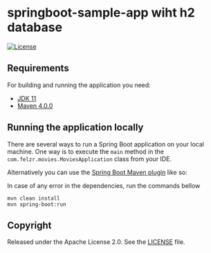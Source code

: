 # springboot-sample-app wiht h2 database
[![License](http://img.shields.io/:license-apache-blue.svg)](http://www.apache.org/licenses/LICENSE-2.0.html)

## Requirements

For building and running the application you need:

- [JDK 11](https://www.oracle.com/br/java/technologies/javase/jdk11-archive-downloads.html)
- [Maven 4.0.0](https://maven.apache.org)

## Running the application locally

There are several ways to run a Spring Boot application on your local machine. One way is to execute the `main` method in the `com.felzr.movies.MoviesApplication` class from your IDE.

Alternatively you can use the [Spring Boot Maven plugin](https://docs.spring.io/spring-boot/docs/current/reference/html/build-tool-plugins-maven-plugin.html) like so:

In case of any error in the dependencies, run the commands bellow 
```shell
mvn clean install
mvn spring-boot:run
```
## Copyright

Released under the Apache License 2.0. See the [LICENSE](https://github.com/codecentric/springboot-sample-app/blob/master/LICENSE) file.